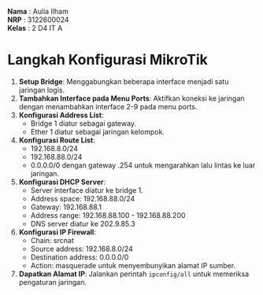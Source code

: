 **Nama** : Aulia Ilham </br>
**NRP** : 3122600024 </br>
**Kelas** : 2 D4 IT A </br>

# Langkah Konfigurasi MikroTik

1. **Setup Bridge**: Menggabungkan beberapa interface menjadi satu jaringan logis.
2. **Tambahkan Interface pada Menu Ports**: Aktifkan koneksi ke jaringan dengan menambahkan interface 2-9 pada menu ports.
3. **Konfigurasi Address List**:
   - Bridge 1 diatur sebagai gateway.
   - Ether 1 diatur sebagai jaringan kelompok.
4. **Konfigurasi Route List**:
   - 192.168.8.0/24
   - 192.168.88.0/24
   - 0.0.0.0/0 dengan gateway .254 untuk mengarahkan lalu lintas ke luar jaringan.
5. **Konfigurasi DHCP Server**:
   - Server interface diatur ke bridge 1.
   - Address space: 192.168.88.0/24
   - Gateway: 192.168.88.1
   - Address range: 192.168.88.100 - 192.168.88.200
   - DNS server diatur ke 202.9.85.3
6. **Konfigurasi IP Firewall**:
   - Chain: srcnat
   - Source address: 192.168.8.0/24
   - Destination address: 0.0.0.0/0
   - Action: masquerade untuk menyembunyikan alamat IP sumber.
7. **Dapatkan Alamat IP**:
   Jalankan perintah `ipconfig/all` untuk memeriksa pengaturan jaringan.
